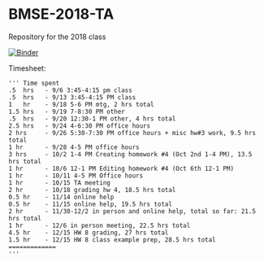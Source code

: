 # BMSE-2018-TA
Repository for the 2018 class

[![Binder](https://mybinder.org/badge.svg)](https://mybinder.org/v2/gh/nosarcasm/BMSE-2018-TA/master)

Timesheet:

```
''' Time spent
.5  hrs   - 9/6 3:45-4:15 pm class
.5  hrs   - 9/13 3:45-4:15 PM class
1   hr    - 9/18 5-6 PM mtg, 2 hrs total
1.5 hrs   - 9/19 7-8:30 PM other
.5  hrs   - 9/20 12:30-1 PM other, 4 hrs total
2.5 hrs   - 9/24 4-6:30 PM office hours
2 hrs     - 9/26 5:30-7:30 PM office hours + misc hw#3 work, 9.5 hrs total
1 hr      - 9/28 4-5 PM office hours
3 hrs     - 10/2 1-4 PM Creating homework #4 (Oct 2nd 1-4 PM), 13.5 hrs total
1 hr      - 10/6 12-1 PM Editing homework #4 (Oct 6th 12-1 PM)
1 hr      - 10/11 4-5 PM Office hours
1 hr      - 10/15 TA meeting
2 hr      - 10/18 grading hw 4, 18.5 hrs total
0.5 hr    - 11/14 online help
0.5 hr    - 11/15 online help, 19.5 hrs total
2 hr      - 11/30-12/2 in person and online help, total so far: 21.5 hrs total
1 hr      - 12/6 in person meeting, 22.5 hrs total
4.5 hr    - 12/15 HW 8 grading, 27 hrs total
1.5 hr    - 12/15 HW 8 class example prep, 28.5 hrs total
=============
'''
```
